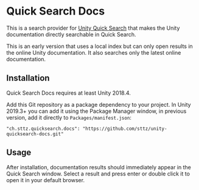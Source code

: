# Quick Search Docs

This is a search provider for [Unity Quick Search](https://docs.unity3d.com/Packages/com.unity.quicksearch@latest) that makes the Unity documentation directly searchable in Quick Search.

This is an early version that uses a local index but can only open results in the online Unity documentation. It also searches only the latest online documentation.

## Installation

Quick Search Docs requires at least Unity 2018.4.

Add this Git repository as a package dependency to your project. In Unity 2019.3+ you can add it using the Package Manager window, in previous version, add it directly to `Packages/manifest.json`:

    "ch.sttz.quicksearch.docs": "https://github.com/sttz/unity-quicksearch-docs.git"

## Usage

After installation, documentation results should immediately appear in the Quick Search window. Select a result and press enter or double click it to open it in your default browser.
